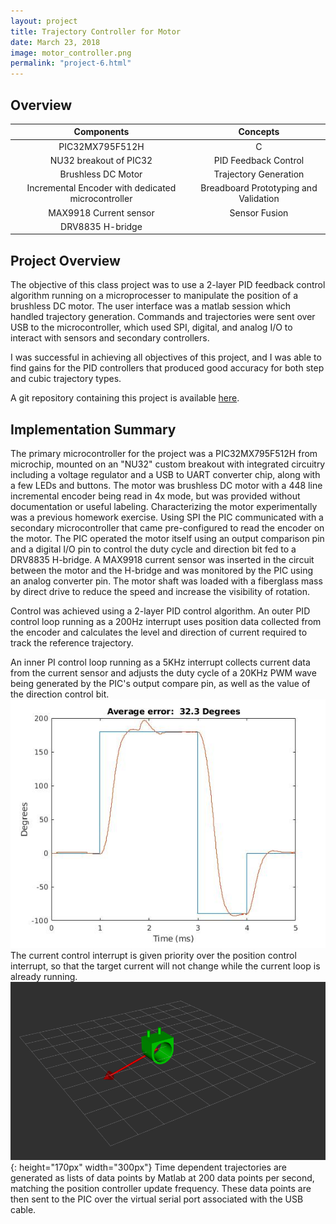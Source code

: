 ```yaml
---
layout: project
title: Trajectory Controller for Motor
date: March 23, 2018
image: motor_controller.png
permalink: "project-6.html"
---
```


## Overview

|Components                     |Concepts|
|:-----------------------------:|:---------------------:|
|PIC32MX795F512H   | C                   |
|NU32 breakout of PIC32             | PID Feedback Control            |
|Brushless DC Motor       | Trajectory Generation   |
|Incremental Encoder with dedicated microcontroller     | Breadboard Prototyping and Validation    |
|MAX9918 Current sensor| Sensor Fusion |
|DRV8835 H-bridge | |



<!--
Todo:
    Final video gif for intro
    Feedback control graphs in summary

-->


## Project Overview
The objective of this class project was to use a 2-layer PID feedback control algorithm running on a microprocesser to manipulate the position of a brushless DC motor. The user interface was a matlab session which handled trajectory generation. Commands and trajectories were sent over USB to the microcontroller, which used SPI, digital, and analog I/O to interact with sensors and secondary controllers.

I was successful in achieving all objectives of this project, and I was able to find gains for the PID controllers that produced good accuracy for both step and cubic trajectory types.


A git repository containing this project is available [here](https://github.com/idtx314/PID-Motor-Control).

## Implementation Summary
The primary microcontroller for the project was a PIC32MX795F512H from microchip, mounted on an "NU32" custom breakout with integrated circuitry including a voltage regulator and a USB to UART converter chip, along with a few LEDs and buttons. The motor was brushless DC motor with a 448 line incremental encoder being read in 4x mode, but was provided without documentation or useful labeling. Characterizing the motor experimentally was a previous homework exercise. Using SPI the PIC communicated with a secondary microcontroller that came pre-configured to read the encoder on the motor. The PIC operated the motor itself using an output comparison pin and a digital I/O pin to control the duty cycle and direction bit fed to a DRV8835 H-bridge. A MAX9918 current sensor was inserted in the circuit between the motor and the H-bridge and was monitored by the PIC using an analog converter pin. The motor shaft was loaded with a fiberglass mass by direct drive to reduce the speed and increase the visibility of rotation.

Control was achieved using a 2-layer PID control algorithm. An outer PID control loop running as a 200Hz interrupt uses position data collected from the encoder and calculates the level and direction of current required to track the reference trajectory. 

An inner PI control loop running as a 5KHz interrupt collects current data from the current sensor and adjusts the duty cycle of a 20KHz PWM wave being generated by the PIC's output compare pin, as well as the value of the direction control bit. 
![Position Control](../public/images/position_control.jpg)
The current control interrupt is given priority over the position control interrupt, so that the target current will not change while the current loop is already running.
![Display Mode](../public/images/visualization.png){: height="170px" width="300px"}
Time dependent trajectories are generated as lists of data points by Matlab at 200 data points per second, matching the position controller update frequency. These data points are then sent to the PIC over the virtual serial port associated with the USB cable.

<!-- 
![Display Mode](../public/images/visualization.png){: height="170px" width="300px"}
    -->

